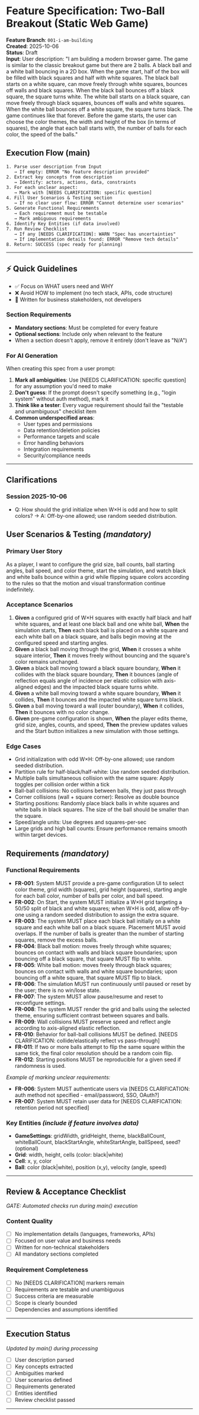 # Feature Specification: Two-Ball Breakout (Static Web Game)

**Feature Branch**: `001-i-am-building`  
**Created**: 2025-10-06  
**Status**: Draft  
**Input**: User description: "I am building a modern browser game. The game is similar to the classic breakout game but there are 2 balls. A black ball and a white ball bouncing in a 2D box. When the game start, half of the box will be filled with black squares and half with white squares. The black ball starts on a white square, can move freely through white squares, bounces off walls and black squares. When the  black ball bounces off a black square, the square turns white. The white ball starts on a black square, can move freely through black squares, bounces off walls and white squares. When the white ball bounces off a white square, the square turns black. The game continues like that forever. Before the game starts, the user can choose the color themes, the width and height of the box (in terms of squares), the angle that each ball starts with, the number of balls for each color, the speed of the balls."

## Execution Flow (main)
```
1. Parse user description from Input
   → If empty: ERROR "No feature description provided"
2. Extract key concepts from description
   → Identify: actors, actions, data, constraints
3. For each unclear aspect:
   → Mark with [NEEDS CLARIFICATION: specific question]
4. Fill User Scenarios & Testing section
   → If no clear user flow: ERROR "Cannot determine user scenarios"
5. Generate Functional Requirements
   → Each requirement must be testable
   → Mark ambiguous requirements
6. Identify Key Entities (if data involved)
7. Run Review Checklist
   → If any [NEEDS CLARIFICATION]: WARN "Spec has uncertainties"
   → If implementation details found: ERROR "Remove tech details"
8. Return: SUCCESS (spec ready for planning)
```

---

## ⚡ Quick Guidelines
- ✅ Focus on WHAT users need and WHY
- ❌ Avoid HOW to implement (no tech stack, APIs, code structure)
- 👥 Written for business stakeholders, not developers

### Section Requirements
- **Mandatory sections**: Must be completed for every feature
- **Optional sections**: Include only when relevant to the feature
- When a section doesn't apply, remove it entirely (don't leave as "N/A")

### For AI Generation
When creating this spec from a user prompt:
1. **Mark all ambiguities**: Use [NEEDS CLARIFICATION: specific question] for any assumption you'd need to make
2. **Don't guess**: If the prompt doesn't specify something (e.g., "login system" without auth method), mark it
3. **Think like a tester**: Every vague requirement should fail the "testable and unambiguous" checklist item
4. **Common underspecified areas**:
   - User types and permissions
   - Data retention/deletion policies  
   - Performance targets and scale
   - Error handling behaviors
   - Integration requirements
   - Security/compliance needs

---

## Clarifications

### Session 2025-10-06
- Q: How should the grid initialize when W×H is odd and how to split colors?
  → A: Off-by-one allowed; use random seeded distribution.

## User Scenarios & Testing *(mandatory)*

### Primary User Story
As a player, I want to configure the grid size, ball counts, ball starting
angles, ball speed, and color theme, start the simulation, and watch black and
white balls bounce within a grid while flipping square colors according to the
rules so that the motion and visual transformation continue indefinitely.

### Acceptance Scenarios
1. **Given** a configured grid of W×H squares with exactly half black and half
   white squares, and at least one black ball and one white ball, **When** the
   simulation starts, **Then** each black ball is placed on a white square and
   each white ball on a black square, and balls begin moving at the configured
   speed and starting angles.
2. **Given** a black ball moving through the grid, **When** it crosses a white
   square interior, **Then** it moves freely without bouncing and the square's
   color remains unchanged.
3. **Given** a black ball moving toward a black square boundary, **When** it
   collides with the black square boundary, **Then** it bounces (angle of
   reflection equals angle of incidence per elastic collision with axis-aligned
   edges) and the impacted black square turns white.
4. **Given** a white ball moving toward a white square boundary, **When** it
   collides, **Then** it bounces and the impacted white square turns black.
5. **Given** a ball moving toward a wall (outer boundary), **When** it
   collides, **Then** it bounces with no color change.
6. **Given** pre-game configuration is shown, **When** the player edits theme,
   grid size, angles, counts, and speed, **Then** the preview updates values
   and the Start button initializes a new simulation with those settings.

### Edge Cases
- Grid initialization with odd W×H: Off-by-one allowed; use random seeded
  distribution.
- Partition rule for half-black/half-white: Use random seeded distribution.
- Multiple balls simultaneous collision with the same square: Apply toggles per collision order within a tick
- Ball-ball collisions: No collisions between balls, they just pass through
- Corner collisions (wall + square corner): Resolve as double bounce
- Starting positions: Randomly place black balls in white squares and white balls in black squares. The size of the ball should be smaller than the square.
- Speed/angle units: Use degrees and squares-per-sec
- Large grids and high ball counts: Ensure performance remains smooth within
  target devices.

## Requirements *(mandatory)*

### Functional Requirements
- **FR-001**: System MUST provide a pre-game configuration UI to select
  color theme, grid width (squares), grid height (squares), starting angle for
  each ball color, number of balls per color, and ball speed.
- **FR-002**: On Start, the system MUST initialize a W×H grid targeting a 50/50
  split of black and white squares; when W×H is odd, allow off-by-one using a
  random seeded distribution to assign the extra square.
- **FR-003**: The system MUST place each black ball initially on a white square
  and each white ball on a black square. Placement MUST avoid overlaps. If the number of balls is greater than the number of starting squares, remove the excess balls.
- **FR-004**: Black ball motion: moves freely through white squares; bounces on
  contact with walls and black square boundaries; upon bouncing off a black
  square, that square MUST flip to white.
- **FR-005**: White ball motion: moves freely through black squares; bounces on
  contact with walls and white square boundaries; upon bouncing off a white
  square, that square MUST flip to black.
- **FR-006**: The simulation MUST run continuously until paused or reset by the
  user; there is no win/lose state.
- **FR-007**: The system MUST allow pause/resume and reset to reconfigure
  settings.
- **FR-008**: The system MUST render the grid and balls using the selected
  theme, ensuring sufficient contrast between squares and balls.
- **FR-009**: Wall collisions MUST preserve speed and reflect angle according
  to axis-aligned elastic reflection.
- **FR-010**: Behavior for ball-ball collisions MUST be defined. [NEEDS
  CLARIFICATION: collide/elastically reflect vs pass-through]
- **FR-011**: If two or more balls attempt to flip the same square within the
  same tick, the final color resolution should be a random coin flip.
- **FR-012**: Starting positions MUST be reproducible for a given seed if randomness is used.

*Example of marking unclear requirements:*
- **FR-006**: System MUST authenticate users via [NEEDS CLARIFICATION: auth method not specified - email/password, SSO, OAuth?]
- **FR-007**: System MUST retain user data for [NEEDS CLARIFICATION: retention period not specified]

### Key Entities *(include if feature involves data)*
- **GameSettings**: gridWidth, gridHeight, theme, blackBallCount,
  whiteBallCount, blackStartAngle, whiteStartAngle, ballSpeed, seed? (optional)
- **Grid**: width, height, cells (color: black|white)
- **Cell**: x, y, color
- **Ball**: color (black|white), position (x,y), velocity (angle, speed)

---

## Review & Acceptance Checklist
*GATE: Automated checks run during main() execution*

### Content Quality
- [ ] No implementation details (languages, frameworks, APIs)
- [ ] Focused on user value and business needs
- [ ] Written for non-technical stakeholders
- [ ] All mandatory sections completed

### Requirement Completeness
- [ ] No [NEEDS CLARIFICATION] markers remain
- [ ] Requirements are testable and unambiguous  
- [ ] Success criteria are measurable
- [ ] Scope is clearly bounded
- [ ] Dependencies and assumptions identified

---

## Execution Status
*Updated by main() during processing*

- [ ] User description parsed
- [ ] Key concepts extracted
- [ ] Ambiguities marked
- [ ] User scenarios defined
- [ ] Requirements generated
- [ ] Entities identified
- [ ] Review checklist passed

---
